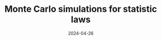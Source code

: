 ---
layout: project
title: "Monte Carlo simulations for statistic laws"
date: 2024-04-26
url: https://github.com/jakvitov/math_simulations
description: "This repository is rather messy, filled with Monte Carlo simulations, that I usually make to test some statistics laws and better understand something taught at university. Most of the Jupyter and Julia notebooks are in Czech, since it's my mother thoungue, in which I am taught. As time goes on, new simulations are added here."
image: "/assets/images/monte-carlo-sim.png"
---